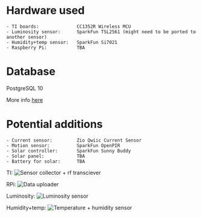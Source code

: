 # Hardware used

```
- TI boards:              CC1352R Wireless MCU
- Luminosity sensor:      SparkFun TSL2561 (might need to be ported to another sensor)
- Humidity+temp sensor:   SparkFun Si7021
- Raspberry Pi:           TBA
```

# Database

PostgreSQL 10

More info [here][database]

# Potential additions

```
- Current sensor:         Zio Qwiic Current Sensor
- Motion sensor:          SparkFun OpenPIR
- Solar controller:       SparkFun Sunny Buddy
- Solar panel:            TBA
- Battery for solar:      TBA
```

TI:
![][ti]

RPi:
![][rpi]

Luminosity:
![][si7021]

Humidity+temp:
![][tl2561]

[ti]: ./ti.jpg?raw=true "Sensor collector + rf transciever"
[rpi]: ./rpi.jpeg?raw=true "Data uploader"
[si7021]: ./si7021.jpeg?raw=true "Luminosity sensor"
[tl2561]: ./tl2561.jpeg?raw=true "Temperature + humidity sensor"

[database]: ./DATABASE.md
